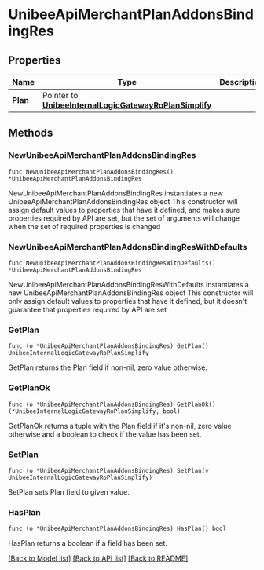 # UnibeeApiMerchantPlanAddonsBindingRes

## Properties

Name | Type | Description | Notes
------------ | ------------- | ------------- | -------------
**Plan** | Pointer to [**UnibeeInternalLogicGatewayRoPlanSimplify**](UnibeeInternalLogicGatewayRoPlanSimplify.md) |  | [optional] 

## Methods

### NewUnibeeApiMerchantPlanAddonsBindingRes

`func NewUnibeeApiMerchantPlanAddonsBindingRes() *UnibeeApiMerchantPlanAddonsBindingRes`

NewUnibeeApiMerchantPlanAddonsBindingRes instantiates a new UnibeeApiMerchantPlanAddonsBindingRes object
This constructor will assign default values to properties that have it defined,
and makes sure properties required by API are set, but the set of arguments
will change when the set of required properties is changed

### NewUnibeeApiMerchantPlanAddonsBindingResWithDefaults

`func NewUnibeeApiMerchantPlanAddonsBindingResWithDefaults() *UnibeeApiMerchantPlanAddonsBindingRes`

NewUnibeeApiMerchantPlanAddonsBindingResWithDefaults instantiates a new UnibeeApiMerchantPlanAddonsBindingRes object
This constructor will only assign default values to properties that have it defined,
but it doesn't guarantee that properties required by API are set

### GetPlan

`func (o *UnibeeApiMerchantPlanAddonsBindingRes) GetPlan() UnibeeInternalLogicGatewayRoPlanSimplify`

GetPlan returns the Plan field if non-nil, zero value otherwise.

### GetPlanOk

`func (o *UnibeeApiMerchantPlanAddonsBindingRes) GetPlanOk() (*UnibeeInternalLogicGatewayRoPlanSimplify, bool)`

GetPlanOk returns a tuple with the Plan field if it's non-nil, zero value otherwise
and a boolean to check if the value has been set.

### SetPlan

`func (o *UnibeeApiMerchantPlanAddonsBindingRes) SetPlan(v UnibeeInternalLogicGatewayRoPlanSimplify)`

SetPlan sets Plan field to given value.

### HasPlan

`func (o *UnibeeApiMerchantPlanAddonsBindingRes) HasPlan() bool`

HasPlan returns a boolean if a field has been set.


[[Back to Model list]](../README.md#documentation-for-models) [[Back to API list]](../README.md#documentation-for-api-endpoints) [[Back to README]](../README.md)


